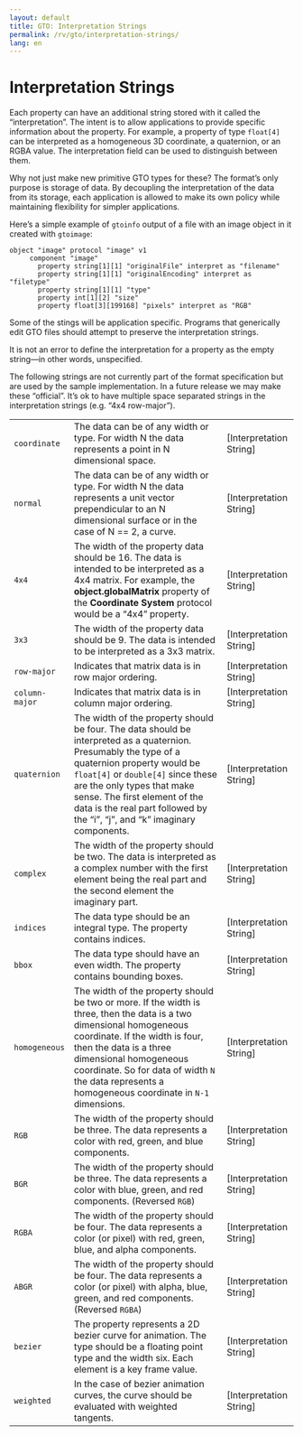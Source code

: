 ```yaml
---
layout: default
title: GTO: Interpretation Strings
permalink: /rv/gto/interpretation-strings/
lang: en
---
```


# Interpretation Strings

Each property can have an additional string stored with it called the “interpretation”. The intent is to allow applications to provide specific information about the property. For example, a property of type `float[4]` can be interpreted as a homogeneous 3D coordinate, a quaternion, or an RGBA value. The interpretation field can be used to distinguish between them.

Why not just make new primitive GTO types for these? The format’s only purpose is storage of data. By decoupling the interpretation of the data from its storage, each application is allowed to make its own policy while maintaining flexibility for simpler applications.

Here’s a simple example of `gtoinfo` output of a file with an image object in it created with `gtoimage`:

```
object "image" protocol "image" v1
     component "image"
       property string[1][1] "originalFile" interpret as "filename"
       property string[1][1] "originalEncoding" interpret as "filetype"
       property string[1][1] "type"
       property int[1][2] "size"
       property float[3][199168] "pixels" interpret as "RGB"
```

Some of the stings will be application specific. Programs that generically edit GTO files should attempt to preserve the interpretation strings.

It is not an error to define the interpretation for a property as the empty string—in other words, unspecified.

The following strings are not currently part of the format specification but are used by the sample implementation. In a future release we may make these “official”. It’s ok to have multiple space separated strings in the interpretation strings (e.g. “4x4 row-major”).

| | | |
|-|-|-|
| `coordinate` | The data can be of any width or type. For width N the data represents a point in N dimensional space.  | [Interpretation String] |
| `normal` | The data can be of any width or type. For width N the data represents a unit vector prependicular to an N dimensional surface or in the case of N == 2, a curve. | [Interpretation String] |
| `4x4` | The width of the property data should be 16. The data is intended to be interpreted as a 4x4 matrix. For example, the **object.globalMatrix** property of the **Coordinate System** protocol would be a “4x4” property. | [Interpretation String] |
| `3x3` | The width of the property data should be 9. The data is intended to be interpreted as a 3x3 matrix. | [Interpretation String] |
| `row-major` | Indicates that matrix data is in row major ordering. | [Interpretation String] |
| `column-major` | Indicates that matrix data is in column major ordering. | [Interpretation String] |
| `quaternion` | The width of the property should be four. The data should be interpreted as a quaternion. Presumably the type of a quaternion property would be `float[4]` or `double[4]` since these are the only types that make sense. The first element of the data is the real part followed by the “i”, “j”, and “k” imaginary components. | [Interpretation String] |
| `complex` | The width of the property should be two. The data is interpreted as a complex number with the first element being the real part and the second element the imaginary part. | [Interpretation String] |
| `indices` | The data type should be an integral type. The property contains indices. | [Interpretation String] |
| `bbox` | The data type should have an even width. The property contains bounding boxes. | [Interpretation String] |
| `homogeneous` | The width of the property should be two or more. If the width is three, then the data is a two dimensional homogeneous coordinate. If the width is four, then the data is a three dimensional homogeneous coordinate. So for data of width `N` the data represents a homogeneous coordinate in `N-1` dimensions. | [Interpretation String] |
| `RGB` | The width of the property should be three. The data represents a color with red, green, and blue components. | [Interpretation String] |
| `BGR` | The width of the property should be three. The data represents a color with blue, green, and red components. (Reversed `RGB`) | [Interpretation String] |
| `RGBA` | The width of the property should be four. The data represents a color (or pixel) with red, green, blue, and alpha components. | [Interpretation String] |
| `ABGR` | The width of the property should be four. The data represents a color (or pixel) with alpha, blue, green, and red components. (Reversed `RGBA`) | [Interpretation String] |
| `bezier` | The property represents a 2D bezier curve for animation. The type should be a floating point type and the width six. Each element is a key frame value. | [Interpretation String] |
| `weighted` | In the case of bezier animation curves, the curve should be evaluated with weighted tangents. | [Interpretation String] |
